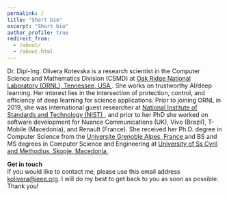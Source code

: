 ```yaml
---
permalink: /
title: "Short bio"
excerpt: "Short bio"
author_profile: true
redirect_from: 
  - /about/
  - /about.html
---
```


Dr. Dipl-Ing. Olivera Kotevska is a research scientist in the Computer Science and Mathematics Division (CSMD) at <a href="https://www.ornl.gov">Oak Ridge National Laboratory (ORNL), Tennessee, USA </a>. She works on trustworthy AI/deep learning. Her interest lies in the intersection of protection, control, and efficiency of deep learning for science applications. Prior to joining ORNL in 2019, she was international guest researcher at <a href="https://www.nist.gov"> National Institute of Standards and Technology (NIST) </a>, and prior to her PhD she worked on software development for Nuance Communications (UK), Vivo (Brazil), T-Mobile (Macedonia), and Renault (France). She received her Ph.D. degree in Computer Science from the <a href="https://www.univ-grenoble-alpes.fr"> Universite Grenoble Alpes, France </a> and BS and MS degrees in Computer Science and Engineering at <a href="https://ukim.edu.mk"> University of Ss Cyril and Methodius, Skopje, Macedonia </a>.
 

<b> Get in touch </b> <br>
If you would like to contact me, please use this email address kolivera@ieee.org. I will do my best to get back to you as soon as possible. Thank you! <br>
